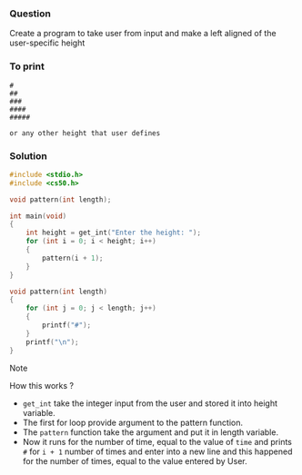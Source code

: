 ### Question

Create a program to take user from input and make a left aligned of the user-specific height

### To print

```
#
##
###
####
#####

or any other height that user defines
```

### Solution

```c
#include <stdio.h>
#include <cs50.h>

void pattern(int length);

int main(void)
{
    int height = get_int("Enter the height: ");
    for (int i = 0; i < height; i++)
    {
        pattern(i + 1);
    }
}

void pattern(int length)
{
    for (int j = 0; j < length; j++)
    {
        printf("#");
    }
    printf("\n");
}
```

> [!NOTE]
> How this works ?

- `get_int` take the integer input from the user and stored it into height variable.
- The first for loop provide argument to the pattern function.
- The `pattern` function take the argument and put it in length variable.
- Now it runs for the number of time, equal to the value of `time` and prints `#` for `i + 1` number of times and enter into a new line and this happened for the number of times, equal to the value entered by User.
